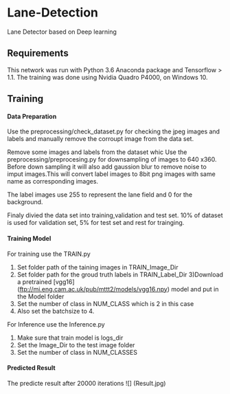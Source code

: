 # Lane-Detection
Lane Detector based on Deep learning


## Requirements
This network was run with Python 3.6  Anaconda package and Tensorflow > 1.1. The training was done using Nvidia Quadro P4000, on Windows 10.

## Training
#### Data Preparation
Use the preprocessing/check_dataset.py for checking the jpeg images and labels and manually remove the corroupt image from the data set.

Remove some images and labels from the dataset whic
Use the preprocessing/preprocesing.py for downsampling of images to 640 x360. Before down sampling it will also add gaussion blur to remove noise to imput images.This will convert label images to 8bit png images with same name as corresponding images.

The label images use 255 to represent the lane field and 0 for the background.

Finaly divied the data set into training,validation and test set. 10% of dataset is used for validation set, 5% for test set and rest for trainging.

#### Training Model
For training use the TRAIN.py
1) Set folder path of the taining images in TRAIN_Image_Dir
2) Set folder path for the groud truth labels in TRAIN_Label_Dir
3)Download a pretrained [vgg16] (ftp://mi.eng.cam.ac.uk/pub/mttt2/models/vgg16.npy) model and put in the Model folder
4) Set the number of class in NUM_CLASS which is 2 in this case
5) Also set the batchsize to 4.

For Inference use the Inference.py
1) Make sure that train model is logs_dir
2) Set the Image_Dir to the test image folder
3) Set the number of class in NUM_CLASSES

#### Predicted Result
The predicte result after 20000 iterations
![] (Result.jpg)
